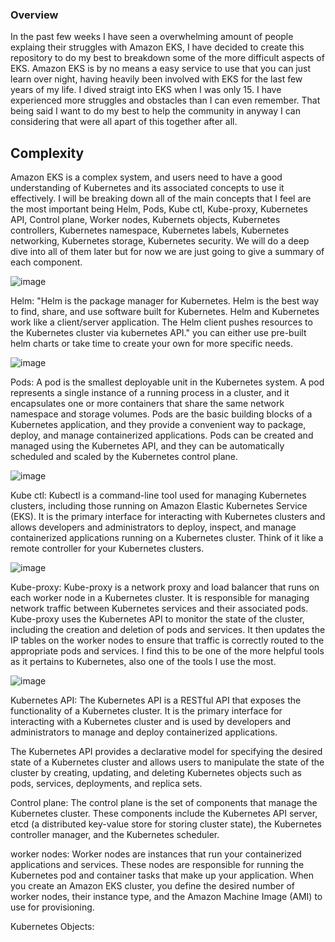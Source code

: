 ### Overview

In the past few weeks I have seen a overwhelming amount of people explaing their struggles with Amazon EKS, I have decided to create this repository to do my best to breakdown some of the more difficult aspects of EKS. Amazon EKS is by no means a easy service to use that you can just learn over night, having heavily been involved with EKS for the last few years of my life. I dived straigt into EKS when I was only 15. I have experienced more struggles and obstacles than I can even remember. That being said I want to do my best to help the community in anyway I can considering that were all apart of this together after all.

## Complexity

Amazon EKS is a complex system, and users need to have a good understanding of Kubernetes and its associated concepts to use it effectively. I will be breaking down all of the main concepts that I feel are the most important being Helm, Pods, Kube ctl, Kube-proxy, Kubernetes API, Control plane, Worker nodes, Kubernets objects, Kubernetes controllers, Kubernetes namespace, Kubernetes labels, Kubernetes networking, Kubernetes storage, Kubernetes security. We will do a deep dive into all of them later but for now we are just going to give a summary of each component.

![image](https://user-images.githubusercontent.com/106786020/226471115-309f7eea-244e-485c-b9b6-7f7d22df76b1.png)

Helm: "Helm  is the package manager for Kubernetes. Helm is the best way to find, share, and use software built for Kubernetes. Helm and Kubernetes work like a client/server application. The Helm client pushes resources to the Kubernetes cluster via kubernetes API." you can either use pre-built helm charts or take time to create your own for more specific needs.

![image](https://user-images.githubusercontent.com/106786020/226474614-fbd62249-1177-4797-9cb8-39b8ff331092.png)

Pods: A pod is the smallest deployable unit in the Kubernetes system. A pod represents a single instance of a running process in a cluster, and it encapsulates one or more containers that share the same network namespace and storage volumes. Pods are the basic building blocks of a Kubernetes application, and they provide a convenient way to package, deploy, and manage containerized applications. Pods can be created and managed using the Kubernetes API, and they can be automatically scheduled and scaled by the Kubernetes control plane.

![image](https://user-images.githubusercontent.com/106786020/226475011-d81ef633-012a-4cd1-9db3-5358332651d6.jpeg)

Kube ctl: Kubectl is a command-line tool used for managing Kubernetes clusters, including those running on Amazon Elastic Kubernetes Service (EKS). It is the primary interface for interacting with Kubernetes clusters and allows developers and administrators to deploy, inspect, and manage containerized applications running on a Kubernetes cluster. Think of it like a remote controller for your Kubernetes clusters.

![image](https://user-images.githubusercontent.com/106786020/226475694-4ddbc5e1-503e-4831-b7f4-a4ebb809eb53.png)

Kube-proxy: Kube-proxy is a network proxy and load balancer that runs on each worker node in a Kubernetes cluster. It is responsible for managing network traffic between Kubernetes services and their associated pods. Kube-proxy uses the Kubernetes API to monitor the state of the cluster, including the creation and deletion of pods and services. It then updates the IP tables on the worker nodes to ensure that traffic is correctly routed to the appropriate pods and services. I find this to be one of the more helpful tools as it pertains to Kubernetes, also one of the tools I use the most.

![image](https://user-images.githubusercontent.com/106786020/226476632-d0c7cf03-8901-4308-8b0d-51fd01f611a2.png)

Kubernetes API: The Kubernetes API is a RESTful API that exposes the functionality of a Kubernetes cluster. It is the primary interface for interacting with a Kubernetes cluster and is used by developers and administrators to manage and deploy containerized applications.

The Kubernetes API provides a declarative model for specifying the desired state of a Kubernetes cluster and allows users to manipulate the state of the cluster by creating, updating, and deleting Kubernetes objects such as pods, services, deployments, and replica sets.

Control plane: The control plane is the set of components that manage the Kubernetes cluster. These components include the Kubernetes API server, etcd (a distributed key-value store for storing cluster state), the Kubernetes controller manager, and the Kubernetes scheduler.

worker nodes: Worker nodes are instances that run your containerized applications and services. These nodes are responsible for running the Kubernetes pod and container tasks that make up your application. When you create an Amazon EKS cluster, you define the desired number of worker nodes, their instance type, and the Amazon Machine Image (AMI) to use for provisioning.

Kubernetes Objects:



















